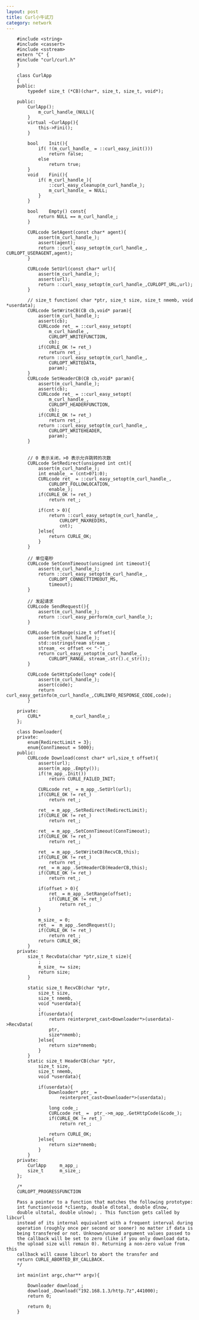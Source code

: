 ```yaml
---
layout: post
title: Curl小牛试刀
category: network
---
```


        #include <string>
        #include <cassert>
        #include <sstream>
        extern "C" {
        #include "curl/curl.h"
        }

        class CurlApp
        {
        public:
            typedef size_t (*CB)(char*, size_t, size_t, void*);

        public:
            CurlApp():
                m_curl_handle_(NULL){
            }
            virtual ~CurlApp(){
                this->Fini();
            }

            bool	Init(){
                if( !(m_curl_handle_ = ::curl_easy_init()))
                    return false;
                else
                    return true;
            }
            void	Fini(){
                if( m_curl_handle_){
                    ::curl_easy_cleanup(m_curl_handle_);
                    m_curl_handle_ = NULL;
                }
            }

            bool	Empty() const{
                return NULL == m_curl_handle_;
            }

            CURLcode SetAgent(const char* agent){
                assert(m_curl_handle_);
                assert(agent);
                return ::curl_easy_setopt(m_curl_handle_, CURLOPT_USERAGENT,agent);
            }

            CURLcode SetUrl(const char* url){
                assert(m_curl_handle_);
                assert(url);
                return ::curl_easy_setopt(m_curl_handle_,CURLOPT_URL,url);
            }

            // size_t function( char *ptr, size_t size, size_t nmemb, void *userdata);
            CURLcode SetWriteCB(CB cb,void* param){
                assert(m_curl_handle_);
                assert(cb);
                CURLcode ret_ = ::curl_easy_setopt(
                    m_curl_handle_, 
                    CURLOPT_WRITEFUNCTION,
                    cb);
                if(CURLE_OK != ret_)
                    return ret_;
                return ::curl_easy_setopt(m_curl_handle_, 
                    CURLOPT_WRITEDATA, 
                    param);
            }
            CURLcode SetHeaderCB(CB cb,void* param){
                assert(m_curl_handle_);
                assert(cb);
                CURLcode ret_ = ::curl_easy_setopt(
                    m_curl_handle_, 
                    CURLOPT_HEADERFUNCTION,
                    cb);
                if(CURLE_OK != ret_)
                    return ret_;
                return ::curl_easy_setopt(m_curl_handle_, 
                    CURLOPT_WRITEHEADER, 
                    param);
            }
            

            // 0 表示关闭，>0 表示允许跳转的次数
            CURLcode SetRedirect(unsigned int cnt){
                assert(m_curl_handle_);
                int enable_ = (cnt>0?1:0);
                CURLcode ret_ = ::curl_easy_setopt(m_curl_handle_,
                    CURLOPT_FOLLOWLOCATION,
                    enable_);
                if(CURLE_OK != ret_)
                    return ret_;

                if(cnt > 0){
                    return ::curl_easy_setopt(m_curl_handle_,
                        CURLOPT_MAXREDIRS,
                        cnt);
                }else{
                    return CURLE_OK;
                }
            }

            // 单位毫秒
            CURLcode SetConnTimeout(unsigned int timeout){
                assert(m_curl_handle_);
                return ::curl_easy_setopt(m_curl_handle_,
                    CURLOPT_CONNECTTIMEOUT_MS,
                    timeout);
            }

            // 发起请求
            CURLcode SendRequest(){
                assert(m_curl_handle_);
                return ::curl_easy_perform(m_curl_handle_);
            }

            CURLcode SetRange(size_t offset){
                assert(m_curl_handle_);
                std::ostringstream stream_;
                stream_ << offset << "-";
                return curl_easy_setopt(m_curl_handle_, 
                    CURLOPT_RANGE, stream_.str().c_str());
            }

            CURLcode GetHttpCode(long* code){
                assert(m_curl_handle_);
                assert(code);
                return curl_easy_getinfo(m_curl_handle_,CURLINFO_RESPONSE_CODE,code);
            }
            
        private:
            CURL*			m_curl_handle_;
        };

        class Downloader{
        private:
            enum{RedirectLimit = 3};
            enum{ConnTimeout = 5000};
        public:
            CURLcode Download(const char* url,size_t offset){
                assert(url);
                assert(m_app_.Empty());
                if(!m_app_.Init())
                    return CURLE_FAILED_INIT;

                CURLcode ret_ = m_app_.SetUrl(url);
                if(CURLE_OK != ret_)
                    return ret_;

                ret_ = m_app_.SetRedirect(RedirectLimit);
                if(CURLE_OK != ret_)
                    return ret_;

                ret_ = m_app_.SetConnTimeout(ConnTimeout);
                if(CURLE_OK != ret_)
                    return ret_;

                ret_ = m_app_.SetWriteCB(RecvCB,this);
                if(CURLE_OK != ret_)
                    return ret_;
                ret_ = m_app_.SetHeaderCB(HeaderCB,this);
                if(CURLE_OK != ret_)
                    return ret_;

                if(offset > 0){
                    ret_ = m_app_.SetRange(offset);
                    if(CURLE_OK != ret_)
                        return ret_;
                }

                m_size_ = 0;
                ret_ =  m_app_.SendRequest();
                if(CURLE_OK != ret_)
                    return ret_;
                return CURLE_OK;
            }
        private:
            size_t RecvData(char *ptr,size_t size){
                ;
                m_size_ += size;
                return size;
            }

            static size_t RecvCB(char *ptr, 
                size_t size,
                size_t nmemb,
                void *userdata){
                ;
                if(userdata){
                    return reinterpret_cast<Downloader*>(userdata)->RecvData(
                    ptr,
                    size*nmemb);
                }else{
                    return size*nmemb;
                }
            }
            static size_t HeaderCB(char *ptr, 
                size_t size,
                size_t nmemb,
                void *userdata){

                if(userdata){
                    Downloader* ptr_ = 
                        reinterpret_cast<Downloader*>(userdata);

                    long code_;
                    CURLcode ret_ =  ptr_->m_app_.GetHttpCode(&code_);
                    if(CURLE_OK != ret_)
                        return ret_;

                    return CURLE_OK;
                }else{
                    return size*nmemb;
                }
            }
        private:
            CurlApp		m_app_;
            size_t		m_size_;
        };

        /*
        CURLOPT_PROGRESSFUNCTION

        Pass a pointer to a function that matches the following prototype: 
        int function(void *clientp, double dltotal, double dlnow, 
        double ultotal, double ulnow); . This function gets called by libcurl
        instead of its internal equivalent with a frequent interval during
        operation (roughly once per second or sooner) no matter if data is
        being transfered or not. Unknown/unused argument values passed to 
        the callback will be set to zero (like if you only download data, 
        the upload size will remain 0). Returning a non-zero value from this
        callback will cause libcurl to abort the transfer and 
        return CURLE_ABORTED_BY_CALLBACK.
        */

        int main(int argc,char** argv){
            
            Downloader download_;
            download_.Download("192.168.1.3/http.7z",441000);
            return 0;

            return 0;
        }
